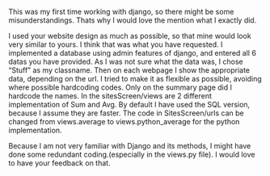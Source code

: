 This was my first time working with django, so there might be some misunderstandings. Thats why I would love the mention what I exactly did.

I used your website design as much as possible, so that mine would look very similar to yours. I think that was what you have requested. I implemented a database using admin features of django, and entered all 6 datas you have provided. As I was not sure what the data was, I chose “Stuff” as my classname. Then on each webpage I show the appropriate data, depending on the url. I tried to make it as flexible as possible, avoiding where possible hardcoding codes. Only on the summary page did I hardcode the names.  In the sitesScreen/views are 2 different implementation of Sum and Avg. By default I have used the SQL version, because I assume they are faster. The code in SitesScreen/urls can be changed from views.average to views.python_average for the python implementation.

Because I am not very familiar with Django and its methods, I might have done some redundant coding.(especially in the views.py file). I would love to have your feedback on that.
